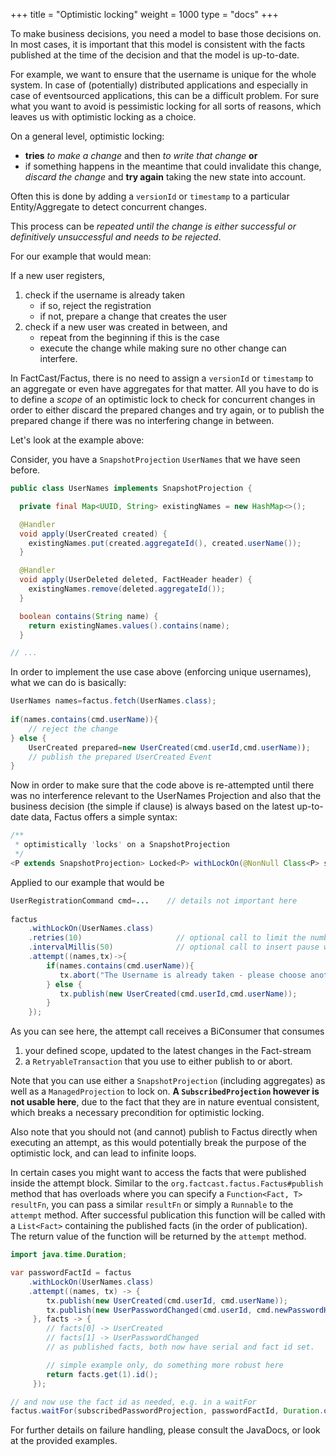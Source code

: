 +++
title = "Optimistic locking"
weight = 1000
type = "docs"
+++

To make business decisions, you need a model to base those decisions on. In most cases, it is important that this
model is consistent with the facts published at the time of the decision and that the model is up-to-date.

For example, we want to ensure that the username is unique for the whole system.
In case of (potentially) distributed applications and especially in case of eventsourced applications,
this can be a difficult problem.
For sure what you want to avoid is pessimistic locking for all sorts of reasons,
which leaves us with optimistic locking as a choice.

On a general level, optimistic locking:

- **tries** _to make a change_ and then _to write that change_ **or**
- if something happens in the meantime that could invalidate this change,
  _discard the change_ and **try again** taking the new state into account.

Often this is done by adding a `versionId` or `timestamp` to a particular Entity/Aggregate to detect concurrent changes.

This process can be _repeated until the change is either successful or definitively unsuccessful and needs to be
rejected_.

For our example that would mean:

If a new user registers,

1. check if the username is already taken
   - if so, reject the registration
   - if not, prepare a change that creates the user
1. check if a new user was created in between, and
   - repeat from the beginning if this is the case
   - execute the change while making sure no other change can interfere.

In FactCast/Factus, there is no need to assign a `versionId` or `timestamp` to an aggregate or even have aggregates for
that matter.
All you have to do is to define a _scope_ of an optimistic lock to check for concurrent changes in order to either
discard the prepared changes and try again, or to publish the prepared change if there was no interfering change in
between.

Let's look at the example above:

Consider, you have a `SnapshotProjection` `UserNames` that we have seen before.

```java
public class UserNames implements SnapshotProjection {

  private final Map<UUID, String> existingNames = new HashMap<>();

  @Handler
  void apply(UserCreated created) {
    existingNames.put(created.aggregateId(), created.userName());
  }

  @Handler
  void apply(UserDeleted deleted, FactHeader header) {
    existingNames.remove(deleted.aggregateId());
  }

  boolean contains(String name) {
    return existingNames.values().contains(name);
  }

// ...
```

In order to implement the use case above (enforcing unique usernames), what we can do is basically:

```java
UserNames names=factus.fetch(UserNames.class);
        
if(names.contains(cmd.userName)){
    // reject the change
} else {
    UserCreated prepared=new UserCreated(cmd.userId,cmd.userName));
    // publish the prepared UserCreated Event
}
```

Now in order to make sure that the code above is re-attempted until there was no interference relevant to the UserNames
Projection and also that the business decision (the simple if clause) is always based on the latest up-to-date data,
Factus offers a simple syntax:

```java
/**
 * optimistically 'locks' on a SnapshotProjection
 */
<P extends SnapshotProjection> Locked<P> withLockOn(@NonNull Class<P> snapshotClass);
```

Applied to our example that would be

```java
UserRegistrationCommand cmd=...    // details not important here
        
factus
    .withLockOn(UserNames.class)
    .retries(10)                     // optional call to limit the number of retries
    .intervalMillis(50)              // optional call to insert pause with the given number of milliseconds in between attempts
    .attempt((names,tx)->{
        if(names.contains(cmd.userName)){
           tx.abort("The Username is already taken - please choose another one.");
        } else {
           tx.publish(new UserCreated(cmd.userId,cmd.userName));
        }
    });
```

As you can see here, the attempt call receives a BiConsumer that consumes

1. your defined scope, updated to the latest changes in the Fact-stream
1. a `RetryableTransaction` that you use to either publish to or abort.

Note that you can use either a `SnapshotProjection` (including aggregates) as well as a `ManagedProjection` to lock on.
**A `SubscribedProjection` however is not usable here**, due to the fact that they are in nature eventual consistent,
which
breaks a necessary precondition for optimistic locking.

Also note that you should not (and cannot) publish to Factus directly when executing an attempt, as this would
potentially
break the purpose of the optimistic lock, and can lead to infinite loops.

In certain cases you might want to access the facts that were published inside the attempt block. Similar to the
`org.factcast.factus.Factus#publish` method that has overloads where you can specify a `Function<Fact, T> resultFn`,
you can pass a similar `resultFn` or simply a `Runnable` to the `attempt` method. After successful publication this
function will be called with a `List<Fact>` containing the published facts (in the order of publication). The return
value of the function will be returned by the `attempt` method.

```java
import java.time.Duration;

var passwordFactId = factus
    .withLockOn(UserNames.class)
    .attempt((names, tx) -> {
        tx.publish(new UserCreated(cmd.userId, cmd.userName));
        tx.publish(new UserPasswordChanged(cmd.userId, cmd.newPasswordHash));
     }, facts -> {
        // facts[0] -> UserCreated
        // facts[1] -> UserPasswordChanged
        // as published facts, both now have serial and fact id set.

        // simple example only, do something more robust here
        return facts.get(1).id();
     });

// and now use the fact id as needed, e.g. in a waitFor
factus.waitFor(subscribedPasswordProjection, passwordFactId, Duration.ofSeconds(2));
```

For further details on failure handling,
please consult the JavaDocs, or look at the provided examples.

